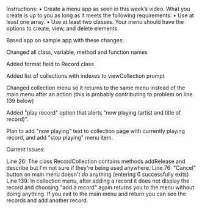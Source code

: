 Instructions:
•	Create a menu app as seen in this week’s video. What you create is up to you as long as it meets the following requirements:
•	Use at least one array.
•	Use at least two classes.
Your menu should have the options to create, view, and delete elements.

Based app on sample app with these changes:

Changed all class, variable, method and function names

Added format field to Record class

Added list of collections with indexes to viewCollection prompt

Changed collection menu so it returns to the same menu instead of the main menu after an action (this is 
probably contributing to problem on line 139 below)

Added "play record" option that alerts "now playing (artist and title of record)".

Plan to add "now playing" text to collection page with currently playing record, and add "stop playing" menu item.


Current Issues:

Line 26: The class RecordCollection contains methods addRelease and describe but I'm not sure if they're being used anywhere.
Line 76: "Cancel" button on main menu doesn't do anything (entering 0 successfully exits)
Line 139: In collection menu, after adding a record it does not display the record and choosing "add a record" again returns you to the 
menu without doing anything. If you exit to the main menu and return you can see the records and add another record.


